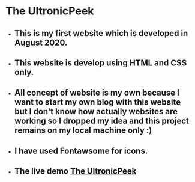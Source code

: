 # The UltronicPeek
- ## This is my first website which is developed in August 2020. 
- ## This website is develop using HTML and CSS only.
- ## All concept of website is my own because I want to start my own blog with this website but I don't know how actually websites are working so I dropped my idea and this project remains on my local machine only :)
- ## I have used Fontawsome for icons.
- ## The live demo [The UltronicPeek](https://ultronicpeek.netlify.app)

